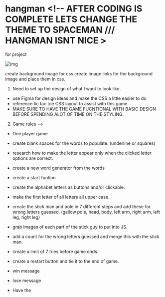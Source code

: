 # hangman   <!-- AFTER CODING IS COMPLETE LETS CHANGE THE THEME TO SPACEMAN /// HANGMAN ISNT NICE >
for project 

![img](https://i.imgur.com/tuVXAuw.png?1)




create background image for css 
create image links for the background image and place them in css. 







1. Need to set up the design of what I want to look like. 
- use Figma for design ideas and make the CSS a little easier to do 
- reference tic tac toe CSS layout to assist with this game. 
- MAKE SURE TO HAVE THE GAME FUCNTIONAL WITH BASIC DESIGN BEFORE SPENDING ALOT OF TIME ON THE STYLING. 

2. Game rules --> 
 
 - One player game 
  
  <!-- - create maximum of 15 words to use and cycle through. (Pick categories or random words) -->

- create blank spaces for the words to populate. (underline or squares) 

- research how to make the letter appear only when the clicked letter options are correct.

- create a new word generator from the words 

- create a start funtion 

<!-- - create all letters in a string variable -->

- create the alphabet letters as buttons and/or clickable.

- make the first letter of all letters all upper case.

- create the stick man and pole in 7 different steps and add these for wrong letters guessed. (gallow pole, head, body, left arm, right arm, left leg, right leg)
- grab images of each part of the stick guy to put into JS.

- add a count for the wrong letters guessed and merge this with the stick man.

- create a limit of 7 tries before game ends.

- create a restart button and tie it to the end of game. 

- win message

- lose message 

- Have the
